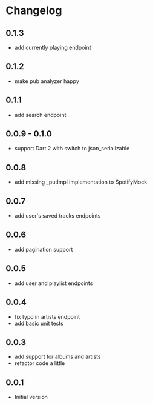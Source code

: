 # Changelog

## 0.1.3

- add currently playing endpoint

## 0.1.2

- make pub analyzer happy

## 0.1.1

- add search endpoint

## 0.0.9 - 0.1.0

- support Dart 2 with switch to json_serializable

## 0.0.8

- add missing _putImpl implementation to SpotifyMock

## 0.0.7

- add user's saved tracks endpoints

## 0.0.6

- add pagination support

## 0.0.5

- add user and playlist endpoints

## 0.0.4

- fix typo in artists endpoint
- add basic unit tests

## 0.0.3

- add support for albums and artists
- refactor code a little

## 0.0.1

- Initial version
